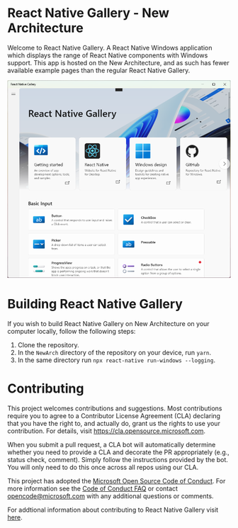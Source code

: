 # React Native Gallery - New Architecture

Welcome to React Native Gallery. A React Native Windows application which displays the range of React Native components with Windows support. This app is hosted on the New Architecture, and as such has fewer available example pages than the regular React Native Gallery.

![gallery_welcome](./assets/GallerySnapshot.png)

# Building React Native Gallery

If you wish to build React Native Gallery on New Architecture on your computer locally, follow the following steps:

1. Clone the repository.
2. In the `NewArch` directory of the repository on your device, run `yarn`.
3. In the same directory run `npx react-native run-windows --logging`.

# Contributing

This project welcomes contributions and suggestions. Most contributions require you to agree to a
Contributor License Agreement (CLA) declaring that you have the right to, and actually do, grant us
the rights to use your contribution. For details, visit https://cla.opensource.microsoft.com.

When you submit a pull request, a CLA bot will automatically determine whether you need to provide
a CLA and decorate the PR appropriately (e.g., status check, comment). Simply follow the instructions
provided by the bot. You will only need to do this once across all repos using our CLA.

This project has adopted the [Microsoft Open Source Code of Conduct](https://opensource.microsoft.com/codeofconduct/).
For more information see the [Code of Conduct FAQ](https://opensource.microsoft.com/codeofconduct/faq/) or
contact [opencode@microsoft.com](mailto:opencode@microsoft.com) with any additional questions or comments.

For addtional information about contributing to React Native Gallery visit [here](https://github.com/microsoft/react-native-gallery/wiki/Contributing-to-React-Native-Gallery).
